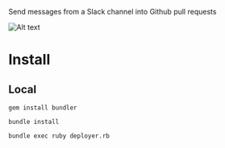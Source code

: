 
Send messages from a Slack channel into Github pull requests

![Alt text](https://monosnap.com/file/YrPXgXfSVWhtasbrgUxyz5UAdHx39e.png)

# Install

## Local

```
gem install bundler

bundle install
```

```
bundle exec ruby deployer.rb

```
